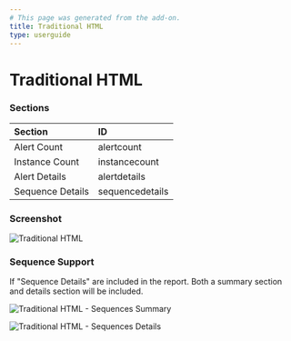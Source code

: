 ```yaml
---
# This page was generated from the add-on.
title: Traditional HTML
type: userguide
---
```


# Traditional HTML

### Sections

| Section          | ID              |
|:-----------------|:----------------|
| Alert Count      | alertcount      |
| Instance Count   | instancecount   |
| Alert Details    | alertdetails    |
| Sequence Details | sequencedetails |

### Screenshot

![Traditional HTML](/docs/desktop/addons/report-generation/images/report-traditional-html.png)

### Sequence Support

If "Sequence Details" are included in the report. Both a summary section and details section will be included.


![Traditional HTML - Sequences Summary](/docs/desktop/addons/report-generation/images/report-traditional-html-sequence-summary.png)


![Traditional HTML - Sequences Details](/docs/desktop/addons/report-generation/images/report-traditional-html-sequence-details.png)
